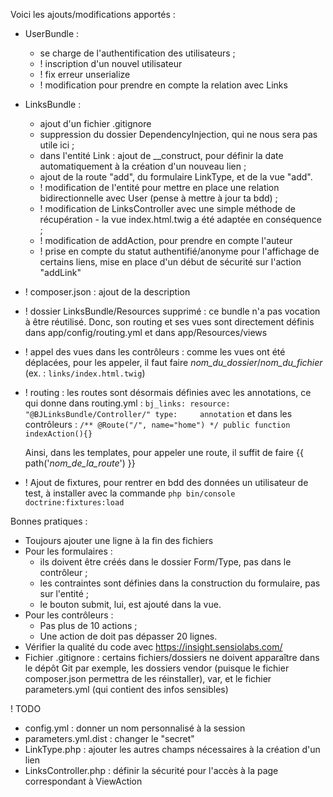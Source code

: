 Voici les ajouts/modifications apportés :
- UserBundle : 
    - se charge de l'authentification des utilisateurs ;
    - ! inscription d'un nouvel utilisateur
    - ! fix erreur unserialize
    - ! modification pour prendre en compte la relation avec Links
- LinksBundle : 
    - ajout d'un fichier .gitignore
    - suppression du dossier DependencyInjection, qui ne nous sera pas utile ici ;
    - dans l'entité Link : ajout de __construct, pour définir la date automatiquement à la création d'un nouveau lien ;
    - ajout de la route "add", du formulaire LinkType, et de la vue "add".
    - ! modification de l'entité pour mettre en place une relation bidirectionnelle avec User (pense à mettre à jour ta bdd) ;
    - ! modification de LinksController avec une simple méthode de récupération - la vue index.html.twig a été adaptée en conséquence ;
    - ! modification de addAction, pour prendre en compte l'auteur
    - ! prise en compte du statut authentifié/anonyme pour l'affichage de certains liens, mise en place d'un début de sécurité sur l'action "addLink"
- ! composer.json : ajout de la description
- ! dossier LinksBundle/Resources supprimé : ce bundle n'a pas vocation à être réutilisé. Donc, son routing et ses vues 
sont directement définis dans app/config/routing.yml et dans app/Resources/views
- ! appel des vues dans les contrôleurs : comme les vues ont été déplacées, pour les appeler, il faut faire _nom_du_dossier_/_nom_du_fichier_
(ex. : `links/index.html.twig`)
- ! routing : les routes sont désormais définies avec les annotations, ce qui donne dans routing.yml :
    `bj_links:
        resource: "@BJLinksBundle/Controller/"
        type:     annotation`
    et dans les contrôleurs :
    `/**
      @Route("/", name="home")
     */
    public function indexAction(){}`
    
    Ainsi, dans les templates, pour appeler une route, il suffit de faire {{ path('_nom_de_la_route_') }}
- ! Ajout de fixtures, pour rentrer en bdd des données un utilisateur de test, à installer avec la commande `php bin/console doctrine:fixtures:load`

Bonnes pratiques :
- Toujours ajouter une ligne à la fin des fichiers
- Pour les formulaires : 
    - ils doivent être créés dans le dossier Form/Type, pas dans le contrôleur ;
    - les contraintes sont définies dans la construction du formulaire, pas sur l'entité ;
    - le bouton submit, lui, est ajouté dans la vue.
- Pour les contrôleurs :
    - Pas plus de 10 actions ;
    - Une action de doit pas dépasser 20 lignes.
- Vérifier la qualité du code avec https://insight.sensiolabs.com/
- Fichier .gitignore : certains fichiers/dossiers ne doivent apparaître dans le dépôt Git par exemple, les dossiers
vendor (puisque le fichier composer.json permettra de les réinstaller), var, et le fichier parameters.yml (qui contient
des infos sensibles)

! TODO
- config.yml : donner un nom personnalisé à la session
- parameters.yml.dist : changer le "secret"
- LinkType.php : ajouter les autres champs nécessaires à la création d'un lien
- LinksController.php : définir la sécurité pour l'accès à la page correspondant à ViewAction